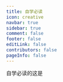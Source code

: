 ```yaml
---
title: 自学必读
icon: creative
navbar: true
sidebar: true
comment: false
footer: false
editLink: false
contributors: false
pageInfo: false
---
```



自学必读的这是
